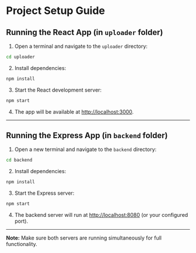 # Project Setup Guide

## Running the React App (in `uploader` folder)

1. Open a terminal and navigate to the `uploader` directory:

```bash
cd uploader
```

2. Install dependencies:

```bash
npm install
```

3. Start the React development server:

```bash
npm start
```

4. The app will be available at [http://localhost:3000](http://localhost:3000).

---

## Running the Express App (in `backend` folder)

1. Open a new terminal and navigate to the `backend` directory:

```bash
cd backend
```

2. Install dependencies:

```bash
npm install
```

3. Start the Express server:

```bash
npm start
```

4. The backend server will run at [http://localhost:8080](http://localhost:8080) (or your configured port).

---

**Note:** Make sure both servers are running simultaneously for full functionality.
